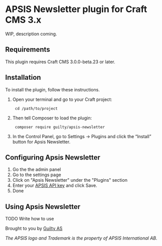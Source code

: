 # APSIS Newsletter plugin for Craft CMS 3.x

WIP, description coming.

## Requirements

This plugin requires Craft CMS 3.0.0-beta.23 or later.

## Installation

To install the plugin, follow these instructions.

1. Open your terminal and go to your Craft project:

        cd /path/to/project

2. Then tell Composer to load the plugin:

        composer require guilty/apsis-newsletter

3. In the Control Panel, go to Settings → Plugins and click the “Install” button for Apsis Newsletter.


## Configuring Apsis Newsletter

1. Go the the admin panel
2. Go to the settings page
3. Click on "Apsis Newsletter" under the "Plugins" section
4. Enter your [APSIS API key](https://www.apsis.com/solutions/integrations/our-api) and click Save.
5. Done 

## Using Apsis Newsletter

TODO Write how to use

Brought to you by [Guilty AS](https://guilty.no)

*The APSIS logo and Trademark is the property of APSIS International AB.* 
